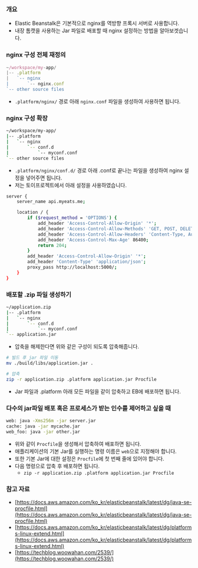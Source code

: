 ### 개요

- Elastic Beanstalk은 기본적으로 nginx를 역방향 프록시 서버로 사용합니다.
- 내장 톰캣을 사용하는 Jar 파일로 배포할 때 nginx 설정하는 방법을 알아보겟습니다.

### nginx 구성 전체 재정의

```jsx
~/workspace/my-app/
|-- .platform
|   `-- nginx
|       `-- nginx.conf
`-- other source files
```

- `.platform/nginx/` 경로 아래 `nginx.conf` 파일을 생성하여 사용하면 됩니다.

### nginx 구성 확장

```bash
~/workspace/my-app/
|-- .platform
|   `-- nginx
|       `-- conf.d
|           `-- myconf.conf
`-- other source files
```

- `.platform/nginx/conf.d/` 경로 아래 .conf로 끝나는 파일을 생성하여 nginx 설정을 넣어주면 됩니다.
- 저는 토이프로젝트에서 아래 설정을 사용하였습니다.

```bash
server {
    server_name api.myeats.me;

    location / {
        if ($request_method = 'OPTIONS') {
            add_header 'Access-Control-Allow-Origin' '*';
            add_header 'Access-Control-Allow-Methods' 'GET, POST, DELETE, PATCH, OPTIONS';
            add_header 'Access-Control-Allow-Headers' 'Content-Type, Authorization';
            add_header 'Access-Control-Max-Age' 86400;
            return 204;
        }
        add_header 'Access-Control-Allow-Origin' '*';
        add_header 'Content-Type' 'application/json';
        proxy_pass http://localhost:5000/;
    }
}
```

### 배포할 .zip 파일 생성하기

```bash
~/application.zip
|-- .platform
|   `-- nginx
|       `-- conf.d
|           `-- myconf.conf
`-- application.jar
```

- 압축을 해제한다면 위와 같은 구성이 되도록 압축해줍니다.

```bash
# 빌드 후 jar 파일 이동
mv ./build/libs/application.jar .

# 압축
zip -r application.zip .platform application.jar Procfile
```

- Jar 파일과 .platform 아래 모든 파일을 같이 압축하고 EB에 배포하면 됩니다.

### 다수의 jar파일 배포 혹은 프로세스가 받는 인수를 제어하고 싶을 때

```bash
web: java -Xms256m -jar server.jar 
cache: java -jar mycache.jar
web_foo: java -jar other.jar
```

- 위와 같이 `Procfile`을 생성해서 압축하여 배포하면 됩니다.
- 애플리케이션의 기본 Jar를 실행하는 명령 이름은 `web`으로 지정해야 합니다.
- 또한 기본 Jar에 대한 설정은 `Procfile`에 첫 번째 줄에 있어야 합니다.
- 다음 명령으로 압축 후 배포하면 됩니다.
    - `zip -r application.zip .platform application.jar Procfile`

### 참고 자료

- [https://docs.aws.amazon.com/ko_kr/elasticbeanstalk/latest/dg/java-se-procfile.html](https://docs.aws.amazon.com/ko_kr/elasticbeanstalk/latest/dg/java-se-procfile.html)
- [https://docs.aws.amazon.com/ko_kr/elasticbeanstalk/latest/dg/platforms-linux-extend.html](https://docs.aws.amazon.com/ko_kr/elasticbeanstalk/latest/dg/platforms-linux-extend.html)
- [https://techblog.woowahan.com/2539/](https://techblog.woowahan.com/2539/)